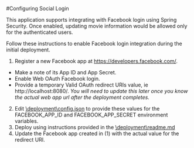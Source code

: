 #Configuring Social Login

This application supports integrating with Facebook login using Spring Security. Once enabled, updating movie information would be allowed only for the authenticated users.

Follow these instructions to enable Facebook login integration during the initial deployment.

1. Register a new Facebook app at <https://developers.facebook.com/>.
  * Make a note of its App ID and App Secret.
  * Enable Web OAuth Facebook login.
  * Provide a temporary Valid OAuth redirect URIs value, ie http://localhost:8080/. _You will need to update this later once you know the actual web app url after the deployment completes._
2. Edit [\deployment\config.json](config.json) to provide these values for the FACEBOOK_APP_ID and FACEBOOK_APP_SECRET environment variables.
3. Deploy using instructions provided in the [\deployment\readme.md](readme.md)
4. Update the Facebook app created in (1) with the actual value for the redirect URI.